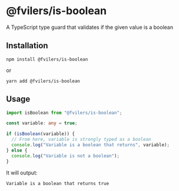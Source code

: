 # @fvilers/is-boolean

A TypeScript type guard that validates if the given value is a boolean

## Installation

```
npm install @fvilers/is-boolean
```

or

```
yarn add @fvilers/is-boolean
```

## Usage

```ts
import isBoolean from "@fvilers/is-boolean";

const variable: any = true;

if (isBoolean(variable)) {
  // From here, variable is strongly typed as a boolean
  console.log("Variable is a boolean that returns", variable);
} else {
  console.log("Variable is not a boolean");
}
```

It will output:

```
Variable is a boolean that returns true
```
